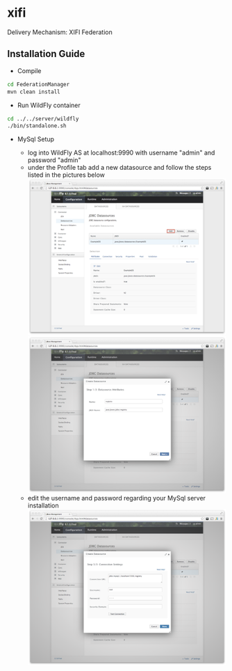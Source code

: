 xifi
====

Delivery Mechanism: XIFI Federation

Installation Guide
------------------
* Compile
```sh 
cd FederationManager
mvn clean install
```

* Run WildFly container
 ```sh
 cd ../../server/wildfly
 ./bin/standalone.sh
 ```

* MySql Setup

	* log into WildFly AS at localhost:9990 with username "admin" and password "admin"
	* under the Profile tab add a new datasource and follow the steps listed in the pictures below
	![alt text](doc/addDatasource1.png "Add datasource")
	![alt text](doc/addDatasource2.png "Add datasource jndi")
	* edit the username and password regarding your MySql server installation
	![alt text](doc/addDatasource3.png "Add datasource connection")

